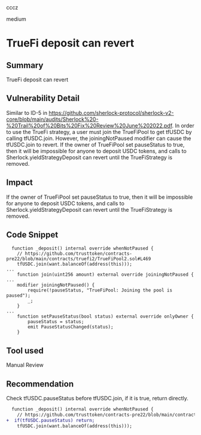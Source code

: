 cccz

medium

# TrueFi deposit can revert

## Summary
TrueFi deposit can revert
## Vulnerability Detail
Similar to ID-5 in https://github.com/sherlock-protocol/sherlock-v2-core/blob/main/audits/Sherlock%20-%20Trail%20of%20Bits%20Fix%20Review%20June%202022.pdf.
In order to use the TrueFi strategy, a user must join the TrueFiPool to get tfUSDC by calling tfUSDC.join. However, the joiningNotPaused modifier can cause the tfUSDC.join to revert. If the owner of TrueFiPool set pauseStatus to true, then it will be impossible for anyone to deposit USDC tokens, and calls to Sherlock.yieldStrategyDeposit can revert until the TrueFiStrategy is removed.
## Impact
If the owner of TrueFiPool set pauseStatus to true, then it will be impossible for anyone to deposit USDC tokens, and calls to Sherlock.yieldStrategyDeposit can revert until the TrueFiStrategy is removed.
## Code Snippet
```solidity
  function _deposit() internal override whenNotPaused {
    // https://github.com/trusttoken/contracts-pre22/blob/main/contracts/truefi2/TrueFiPool2.sol#L469
    tfUSDC.join(want.balanceOf(address(this)));
...
    function join(uint256 amount) external override joiningNotPaused {
...
    modifier joiningNotPaused() {
        require(!pauseStatus, "TrueFiPool: Joining the pool is paused");
        _;
    }
...
    function setPauseStatus(bool status) external override onlyOwner {
        pauseStatus = status;
        emit PauseStatusChanged(status);
    }
```
## Tool used

Manual Review

## Recommendation
Check tfUSDC.pauseStatus before tfUSDC.join, if it is true, return directly.
```diff
  function _deposit() internal override whenNotPaused {
    // https://github.com/trusttoken/contracts-pre22/blob/main/contracts/truefi2/TrueFiPool2.sol#L469
+  if(tfUSDC.pauseStatus) return;
    tfUSDC.join(want.balanceOf(address(this)));
```